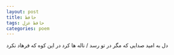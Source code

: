 ```yaml
---
layout: post
title: حافظ
tags: حافظ غزل
categories: poem
---
```


دل به امید صدایی که مگر در تو رسد / ناله ها کرد در این کوه که فرهاد نکرد
